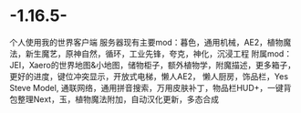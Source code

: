 # -1.16.5-
个人使用我的世界客户端
服务器现有主要mod：暮色，通用机械，AE2，植物魔法，新生魔艺，原神自然，循环，工业先锋，夸克，神化，沉浸工程
附属mod：JEI，Xaero的世界地图&小地图，储物柜子，额外植物学，附魔描述，更多箱子，更好的进度，键位冲突显示，开放式电梯，懒人AE2， 懒人厨房，饰品栏，Yes Steve Model, 通联网络，通用拼音搜索，万用皮肤补丁，物品栏HUD+，一键背包整理Next，玉，植物魔法附加，自动汉化更新，多态合成